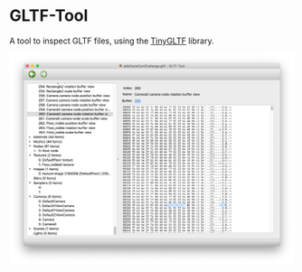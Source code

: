 # GLTF-Tool

A tool to inspect GLTF files, using the [TinyGLTF](https://github.com/syoyo/tinygltf) library.

<img src="screenshot.png" />
